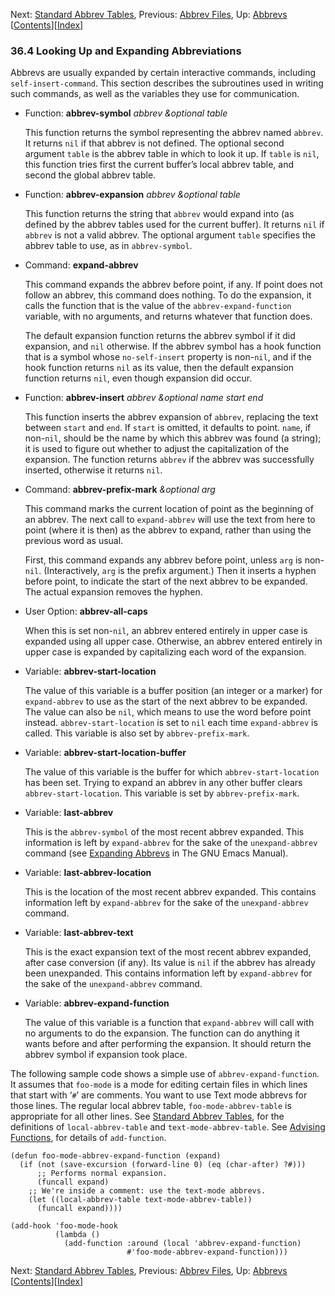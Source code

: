 <!-- This is the GNU Emacs Lisp Reference Manual
corresponding to Emacs version 27.2.

Copyright (C) 1990-1996, 1998-2021 Free Software Foundation,
Inc.

Permission is granted to copy, distribute and/or modify this document
under the terms of the GNU Free Documentation License, Version 1.3 or
any later version published by the Free Software Foundation; with the
Invariant Sections being "GNU General Public License," with the
Front-Cover Texts being "A GNU Manual," and with the Back-Cover
Texts as in (a) below.  A copy of the license is included in the
section entitled "GNU Free Documentation License."

(a) The FSF's Back-Cover Text is: "You have the freedom to copy and
modify this GNU manual.  Buying copies from the FSF supports it in
developing GNU and promoting software freedom." -->

<!-- Created by GNU Texinfo 6.7, http://www.gnu.org/software/texinfo/ -->

Next: [Standard Abbrev Tables](Standard-Abbrev-Tables.html), Previous: [Abbrev Files](Abbrev-Files.html), Up: [Abbrevs](Abbrevs.html)   \[[Contents](index.html#SEC_Contents "Table of contents")]\[[Index](Index.html "Index")]

### 36.4 Looking Up and Expanding Abbreviations

Abbrevs are usually expanded by certain interactive commands, including `self-insert-command`. This section describes the subroutines used in writing such commands, as well as the variables they use for communication.

*   Function: **abbrev-symbol** *abbrev \&optional table*

    This function returns the symbol representing the abbrev named `abbrev`. It returns `nil` if that abbrev is not defined. The optional second argument `table` is the abbrev table in which to look it up. If `table` is `nil`, this function tries first the current buffer’s local abbrev table, and second the global abbrev table.

<!---->

*   Function: **abbrev-expansion** *abbrev \&optional table*

    This function returns the string that `abbrev` would expand into (as defined by the abbrev tables used for the current buffer). It returns `nil` if `abbrev` is not a valid abbrev. The optional argument `table` specifies the abbrev table to use, as in `abbrev-symbol`.

<!---->

*   Command: **expand-abbrev**

    This command expands the abbrev before point, if any. If point does not follow an abbrev, this command does nothing. To do the expansion, it calls the function that is the value of the `abbrev-expand-function` variable, with no arguments, and returns whatever that function does.

    The default expansion function returns the abbrev symbol if it did expansion, and `nil` otherwise. If the abbrev symbol has a hook function that is a symbol whose `no-self-insert` property is non-`nil`, and if the hook function returns `nil` as its value, then the default expansion function returns `nil`, even though expansion did occur.

<!---->

*   Function: **abbrev-insert** *abbrev \&optional name start end*

    This function inserts the abbrev expansion of `abbrev`, replacing the text between `start` and `end`. If `start` is omitted, it defaults to point. `name`, if non-`nil`, should be the name by which this abbrev was found (a string); it is used to figure out whether to adjust the capitalization of the expansion. The function returns `abbrev` if the abbrev was successfully inserted, otherwise it returns `nil`.

<!---->

*   Command: **abbrev-prefix-mark** *\&optional arg*

    This command marks the current location of point as the beginning of an abbrev. The next call to `expand-abbrev` will use the text from here to point (where it is then) as the abbrev to expand, rather than using the previous word as usual.

    First, this command expands any abbrev before point, unless `arg` is non-`nil`. (Interactively, `arg` is the prefix argument.) Then it inserts a hyphen before point, to indicate the start of the next abbrev to be expanded. The actual expansion removes the hyphen.

<!---->

*   User Option: **abbrev-all-caps**

    When this is set non-`nil`, an abbrev entered entirely in upper case is expanded using all upper case. Otherwise, an abbrev entered entirely in upper case is expanded by capitalizing each word of the expansion.

<!---->

*   Variable: **abbrev-start-location**

    The value of this variable is a buffer position (an integer or a marker) for `expand-abbrev` to use as the start of the next abbrev to be expanded. The value can also be `nil`, which means to use the word before point instead. `abbrev-start-location` is set to `nil` each time `expand-abbrev` is called. This variable is also set by `abbrev-prefix-mark`.

<!---->

*   Variable: **abbrev-start-location-buffer**

    The value of this variable is the buffer for which `abbrev-start-location` has been set. Trying to expand an abbrev in any other buffer clears `abbrev-start-location`. This variable is set by `abbrev-prefix-mark`.

<!---->

*   Variable: **last-abbrev**

    This is the `abbrev-symbol` of the most recent abbrev expanded. This information is left by `expand-abbrev` for the sake of the `unexpand-abbrev` command (see [Expanding Abbrevs](https://www.gnu.org/software/emacs/manual/html_node/emacs/Expanding-Abbrevs.html#Expanding-Abbrevs) in The GNU Emacs Manual).

<!---->

*   Variable: **last-abbrev-location**

    This is the location of the most recent abbrev expanded. This contains information left by `expand-abbrev` for the sake of the `unexpand-abbrev` command.

<!---->

*   Variable: **last-abbrev-text**

    This is the exact expansion text of the most recent abbrev expanded, after case conversion (if any). Its value is `nil` if the abbrev has already been unexpanded. This contains information left by `expand-abbrev` for the sake of the `unexpand-abbrev` command.

<!---->

*   Variable: **abbrev-expand-function**

    The value of this variable is a function that `expand-abbrev` will call with no arguments to do the expansion. The function can do anything it wants before and after performing the expansion. It should return the abbrev symbol if expansion took place.

The following sample code shows a simple use of `abbrev-expand-function`. It assumes that `foo-mode` is a mode for editing certain files in which lines that start with ‘`#`’ are comments. You want to use Text mode abbrevs for those lines. The regular local abbrev table, `foo-mode-abbrev-table` is appropriate for all other lines. See [Standard Abbrev Tables](Standard-Abbrev-Tables.html), for the definitions of `local-abbrev-table` and `text-mode-abbrev-table`. See [Advising Functions](Advising-Functions.html), for details of `add-function`.

    (defun foo-mode-abbrev-expand-function (expand)
      (if (not (save-excursion (forward-line 0) (eq (char-after) ?#)))
          ;; Performs normal expansion.
          (funcall expand)
        ;; We're inside a comment: use the text-mode abbrevs.
        (let ((local-abbrev-table text-mode-abbrev-table))
          (funcall expand))))

    (add-hook 'foo-mode-hook
              (lambda ()
                (add-function :around (local 'abbrev-expand-function)
                              #'foo-mode-abbrev-expand-function)))

Next: [Standard Abbrev Tables](Standard-Abbrev-Tables.html), Previous: [Abbrev Files](Abbrev-Files.html), Up: [Abbrevs](Abbrevs.html)   \[[Contents](index.html#SEC_Contents "Table of contents")]\[[Index](Index.html "Index")]
